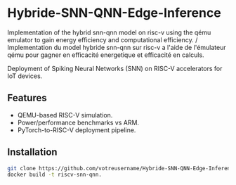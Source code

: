 # Hybride-SNN-QNN-Edge-Inference
 Implementation of the hybrid snn-qnn model on risc-v using the qému emulator to gain energy efficiency and computational efficiency. / Implementation du model hybride snn-qnn sur risc-v a l'aide de l'émulateur qému pour gagner en efficacité energetique et efficacité en calculs.
 
Deployment of Spiking Neural Networks (SNN) on RISC-V accelerators for IoT devices.  

## Features  
- QEMU-based RISC-V simulation.  
- Power/performance benchmarks vs ARM.  
- PyTorch-to-RISC-V deployment pipeline.  

## Installation  
```bash  
git clone https://github.com/votreusername/Hybride-SNN-QNN-Edge-Inference.git  
docker build -t riscv-snn-qnn.  
